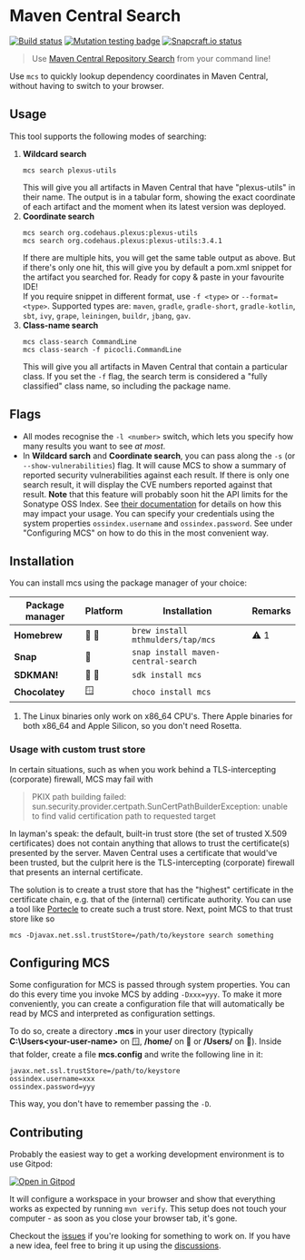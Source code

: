 # Maven Central Search
[![Build status](https://github.com/mthmulders/mcs/actions/workflows/build.yml/badge.svg)](https://github.com/mthmulders/mcs/actions/workflows/build.yml)
[![Mutation testing badge](https://img.shields.io/endpoint?style=flat&url=https%3A%2F%2Fbadge-api.stryker-mutator.io%2Fgithub.com%2Fmthmulders%2Fmcs%2Fmain)](https://dashboard.stryker-mutator.io/reports/github.com/mthmulders/mcs/main)
[![Snapcraft.io status](https://snapcraft.io/maven-central-search/badge.svg)](https://snapcraft.io/maven-central-search)

> Use [Maven Central Repository Search](https://search.maven.org/) from your command line!

Use `mcs` to quickly lookup dependency coordinates in Maven Central, without having to switch to your browser.

## Usage
This tool supports the following modes of searching:

1. **Wildcard search**
   ```console
   mcs search plexus-utils
   ```
   This will give you all artifacts in Maven Central that have "plexus-utils" in their name.
   The output is in a tabular form, showing the exact coordinate of each artifact and the moment when its latest version was deployed.
2. **Coordinate search**
   ```console
   mcs search org.codehaus.plexus:plexus-utils
   mcs search org.codehaus.plexus:plexus-utils:3.4.1
    ```
   If there are multiple hits, you will get the same table output as above.
   But if there's only one hit, this will give you by default a pom.xml snippet for the artifact you searched for.
   Ready for copy & paste in your favourite IDE!  
   If you require snippet in different format, use `-f <type>` or `--format=<type>`.
   Supported types are: `maven`, `gradle`, `gradle-short`, `gradle-kotlin`, `sbt`, `ivy`, `grape`, `leiningen`, `buildr`, `jbang`, `gav`.
3. **Class-name search**
   ```console
   mcs class-search CommandLine
   mcs class-search -f picocli.CommandLine
   ```
   This will give you all artifacts in Maven Central that contain a particular class.
   If you set the `-f` flag, the search term is considered a "fully classified" class name, so including the package name.

## Flags
* All modes recognise the `-l <number>` switch, which lets you specify how many results you want to see _at most_.
* In **Wildcard sarch** and **Coordinate search**, you can pass along the `-s` (or `--show-vulnerabilities`) flag.
  It will cause MCS to show a summary of reported security vulnerabilities against each result.
  If there is only one search result, it will display the CVE numbers reported against that result.
  **Note** that this feature will probably soon hit the API limits for the Sonatype OSS Index. See [their documentation](https://ossindex.sonatype.org) for details on how this may impact your usage.
  You can specify your credentials using the system properties `ossindex.username` and `ossindex.password`.
  See under "Configuring MCS" on how to do this in the most convenient way.

## Installation
You can install mcs using the package manager of your choice:

| Package manager | Platform | Installation                        | Remarks |
|-----------------|----------|-------------------------------------|---------|
| **Homebrew**    | 🍎 🐧    | `brew install mthmulders/tap/mcs`   | ⚠️ 1    |
| **Snap**        | 🐧       | `snap install maven-central-search` |         |
| **SDKMAN!**     | 🍎 🐧    | `sdk install mcs`                   |         |
| **Chocolatey**  | 🪟       | `choco install mcs`                 |         |

1. The Linux binaries only work on x86_64 CPU's.
   There Apple binaries for both x86_64 and Apple Silicon, so you don't need Rosetta.

### Usage with custom trust store
In certain situations, such as when you work behind a TLS-intercepting (corporate) firewall, MCS may fail with

> PKIX path building failed: sun.security.provider.certpath.SunCertPathBuilderException: unable to find valid certification path to requested target

In layman's speak: the default, built-in trust store (the set of trusted X.509 certificates) does not contain anything that allows to trust the certificate(s) presented by the server.
Maven Central uses a certificate that would've been trusted, but the culprit here is the TLS-intercepting (corporate) firewall that presents an internal certificate.

The solution is to create a trust store that has the "highest" certificate in the certificate chain, e.g. that of the (internal) certificate authority.
You can use a tool like [Portecle](https://portecle.sourceforge.net/) to create such a trust store.
Next, point MCS to that trust store like so

```
mcs -Djavax.net.ssl.trustStore=/path/to/keystore search something
```

## Configuring MCS
Some configuration for MCS is passed through system properties.
You can do this every time you invoke MCS by adding `-Dxxx=yyy`.
To make it more conveniently, you can create a configuration file that will automatically be read by MCS and interpreted as configuration settings.

To do so, create a directory **.mcs** in your user directory (typically **C:\Users\<your-user-name>** on 🪟, **/home/<your-user-name>** on 🐧 or **/Users/<your-user-name>** on 🍎).
Inside that folder, create a file **mcs.config** and write the following line in it:

```
javax.net.ssl.trustStore=/path/to/keystore
ossindex.username=xxx
ossindex.password=yyy
```

This way, you don't have to remember passing the `-D`.

## Contributing
Probably the easiest way to get a working development environment is to use Gitpod:

[![Open in Gitpod](https://gitpod.io/button/open-in-gitpod.svg)](https://gitpod.io/#https://github.com/mthmulders/mcs)

It will configure a workspace in your browser and show that everything works as expected by running `mvn verify`.
This setup does not touch your computer - as soon as you close your browser tab, it's gone.

Checkout the [issues](https://github.com/mthmulders/mcs/issues) if you're looking for something to work on.
If you have a new idea, feel free to bring it up using the [discussions](https://github.com/mthmulders/mcs/discussions).